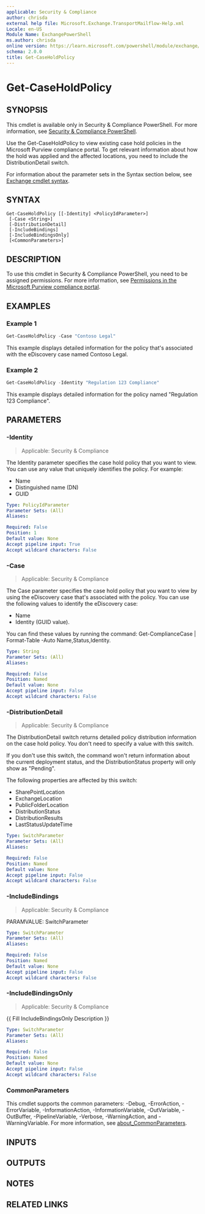 ```yaml
---
applicable: Security & Compliance
author: chrisda
external help file: Microsoft.Exchange.TransportMailflow-Help.xml
Locale: en-US
Module Name: ExchangePowerShell
ms.author: chrisda
online version: https://learn.microsoft.com/powershell/module/exchange/get-caseholdpolicy
schema: 2.0.0
title: Get-CaseHoldPolicy
---
```


# Get-CaseHoldPolicy

## SYNOPSIS
This cmdlet is available only in Security & Compliance PowerShell. For more information, see [Security & Compliance PowerShell](https://learn.microsoft.com/powershell/exchange/scc-powershell).

Use the Get-CaseHoldPolicy to view existing case hold policies in the Microsoft Purview compliance portal. To get relevant information about how the hold was applied and the affected locations, you need to include the DistributionDetail switch.

For information about the parameter sets in the Syntax section below, see [Exchange cmdlet syntax](https://learn.microsoft.com/powershell/exchange/exchange-cmdlet-syntax).

## SYNTAX

```
Get-CaseHoldPolicy [[-Identity] <PolicyIdParameter>]
 [-Case <String>]
 [-DistributionDetail]
 [-IncludeBindings]
 [-IncludeBindingsOnly]
 [<CommonParameters>]
```

## DESCRIPTION
To use this cmdlet in Security & Compliance PowerShell, you need to be assigned permissions. For more information, see [Permissions in the Microsoft Purview compliance portal](https://learn.microsoft.com/purview/microsoft-365-compliance-center-permissions).

## EXAMPLES

### Example 1
```powershell
Get-CaseHoldPolicy -Case "Contoso Legal"
```

This example displays detailed information for the policy that's associated with the eDiscovery case named Contoso Legal.

### Example 2
```powershell
Get-CaseHoldPolicy -Identity "Regulation 123 Compliance"
```

This example displays detailed information for the policy named "Regulation 123 Compliance".

## PARAMETERS

### -Identity

> Applicable: Security & Compliance

The Identity parameter specifies the case hold policy that you want to view. You can use any value that uniquely identifies the policy. For example:

- Name
- Distinguished name (DN)
- GUID

```yaml
Type: PolicyIdParameter
Parameter Sets: (All)
Aliases:

Required: False
Position: 1
Default value: None
Accept pipeline input: True
Accept wildcard characters: False
```

### -Case

> Applicable: Security & Compliance

The Case parameter specifies the case hold policy that you want to view by using the eDiscovery case that's associated with the policy. You can use the following values to identify the eDiscovery case:

- Name
- Identity (GUID value).

You can find these values by running the command: Get-ComplianceCase | Format-Table -Auto Name,Status,Identity.

```yaml
Type: String
Parameter Sets: (All)
Aliases:

Required: False
Position: Named
Default value: None
Accept pipeline input: False
Accept wildcard characters: False
```

### -DistributionDetail

> Applicable: Security & Compliance

The DistributionDetail switch returns detailed policy distribution information on the case hold policy. You don't need to specify a value with this switch.

If you don't use this switch, the command won't return information about the current deployment status, and the DistributionStatus property will only show as "Pending".

The following properties are affected by this switch:

- SharePointLocation
- ExchangeLocation
- PublicFolderLocation
- DistributionStatus
- DistributionResults
- LastStatusUpdateTime

```yaml
Type: SwitchParameter
Parameter Sets: (All)
Aliases:

Required: False
Position: Named
Default value: None
Accept pipeline input: False
Accept wildcard characters: False
```

### -IncludeBindings

> Applicable: Security & Compliance

PARAMVALUE: SwitchParameter

```yaml
Type: SwitchParameter
Parameter Sets: (All)
Aliases:

Required: False
Position: Named
Default value: None
Accept pipeline input: False
Accept wildcard characters: False
```

### -IncludeBindingsOnly

> Applicable: Security & Compliance

{{ Fill IncludeBindingsOnly Description }}

```yaml
Type: SwitchParameter
Parameter Sets: (All)
Aliases:

Required: False
Position: Named
Default value: None
Accept pipeline input: False
Accept wildcard characters: False
```

### CommonParameters
This cmdlet supports the common parameters: -Debug, -ErrorAction, -ErrorVariable, -InformationAction, -InformationVariable, -OutVariable, -OutBuffer, -PipelineVariable, -Verbose, -WarningAction, and -WarningVariable. For more information, see [about_CommonParameters](https://go.microsoft.com/fwlink/p/?LinkID=113216).

## INPUTS

## OUTPUTS

## NOTES

## RELATED LINKS
